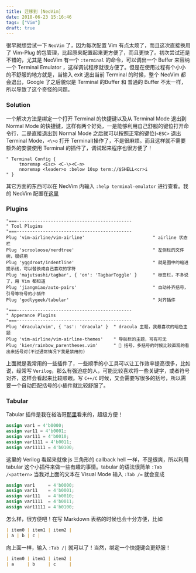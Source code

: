 ```yaml
---
title: 迁移到 [NeoVim]
date: 2018-06-23 15:16:46
tags: ["Vim"]
draft: true
---
```


很早就想尝试一下 `NeoVim` 了，因为每次配置 Vim 有点太烦了，而且这次直接换用了 Vim-Plug 的包管理，比起原来配置起来更方便了，而且更快了。初次尝试还是不错的，尤其是 NeoVim 有一个 `:terminal` 的命令，可以调出一个 Buffer 来容纳一个 Terminal Emulator ，这样调试程序就很方便了。但是在使用过程有个小小的不舒服的地方就是，当输入 exit 退出当前 Terminal 的时候，整个 NeoVim 都会退出，Google 了之后貌似是 Terminal 的Buffer 和 普通的 Buffer 不太一样，所以导致了这个奇怪的问题。

<!--more-->

### Solution

一个解决方法是绑定一个打开 Terminal 的快捷键以及从 Terminal Mode 退出到 Normal Mode 的快捷键，这样有两个好处，一是能够利用自己舒服的键位打开命令行，二是直接退出到 Normal Mode 之后就可以按照正常的键位(`<ESC>` 退出 Terminal Mode，`<\>o` 打开 Terminal)操作了，不是很麻烦。而且这样就不需要额外的安装使用 Terminal 的插件了，调试起来程序也很方便了！

```vim
" Terminal Config {
     tnoremap <Esc> <C-\><C-n>
     nnoremap <leader>o :below 10sp term://$SHELL<cr>i
" }
```

其它方面的东西可以在 NeoVim 内输入 `:help terminal-emulator` 进行查看。我的 NeoVim 配置在[这里](https://github.com/Higuoxing/dot-file/blob/master/.nvim/init.vim)

### Plugins

```vim
"===--------------------------------------------
" Tool Plugins
"===--------------------------------------------
Plug 'vim-airline/vim-airline'                          " airline 状态栏
Plug 'scrooloose/nerdtree'                              " 左侧栏的文件树，很好用
Plug 'yggdroot/indentline'                              " 就是图中的缩进提示线，可以替换成自己喜欢的字符
Plug 'majutsushi/tagbar', { 'on': 'TagbarToggle' }      " 标签栏，不多说了，用 Vim 都知道
Plug 'jiangmiao/auto-pairs'                             " 自动补齐括号，引号等符号的小插件
Plug 'godlygeek/tabular'                                " 对齐插件

"===--------------------------------------------
" Apperance Plugins
"===--------------------------------------------
Plug 'dracula/vim', { 'as': 'dracula' }  " dracula 主题，我最喜欢的暗色主题
Plug 'vim-airline/vim-airline-themes'    " 导航栏的主题，可有可无
Plug 'kien/rainbow_parentheses.vim'      " 🌈 括号，多括号的时候比较直观的看出来括号对(不过通常情况下我是禁用的)
```

上面就是我常用的一些插件了，一些顺手的小工具可以让工作效率提高很多，比如说，经常写 `Verilog`，那么有强迫症的人，可能比较喜欢将一些关键字，或者符号对齐，这样会看起来比较顺眼。写 `C++/C` 时候，又会需要写很多的括号，所以需要一个自动匹配括号的小插件就比较舒服了。

### Tabular

Tabular 插件是我在裕浩哥[那里](https://corvo.myseu.cn/2018/07/31/2018-07-31-Linux%E5%B0%8F%E6%8A%80%E5%B7%A7(%E4%B8%89)/)看来的，超级方便！

```verilog
assign var1 = 4'b0000;
assign var11 = 4'b0001;
assign var111 = 4'b0010;
assign var1111 = 4'b0011;
assign var11111 = 4'b0100;
```

这里的 Verilog 看起来就像 js 三角形的 callback hell 一样，不是很爽，所以利用 tabular 这个小插件来做一些有趣的事情。tabular 的语法很简单 `:Tab /<pattern>` 当我对上面的文本在 Visual Mode 输入 `:Tab /=` 就会变成

```verilog
assign var1     = 4'b0000;
assign var11    = 4'b0001;
assign var111   = 4'b0010;
assign var1111  = 4'b0011;
assign var11111 = 4'b0100;
```

怎么样，很方便吧！在写 Markdown 表格的时候也会十分方便，比如

```markdown
| item0 | item1 | item2 |
| a | b | c |
```

向上面一样，输入 `:Tab /|` 就可以了！当然，绑定一个快捷键会更舒服！

```markdown
| item0 | item1 | item2 |
| a     | b     | c     |
```

